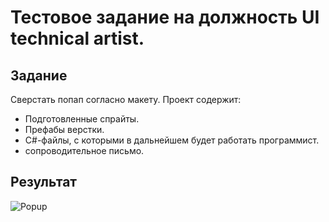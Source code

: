 # Тестовое задание на должность UI technical artist.
## Задание 
Сверстать попап согласно макету.
Проект содержит:
- Подготовленные спрайты.
- Префабы верстки.
- C#-файлы, с которыми в дальнейшем будет работать программист.
- сопроводительное письмо. 
## Результат
![Popup](https://github.com/AnastasiaValishina/ui-technical-artist-test/assets/76991179/7a4b4669-4483-4a38-acfc-50bea2a845b8)

